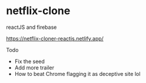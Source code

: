 # netflix-clone
reactJS and firebase

https://netflix-cloner-reactjs.netlify.app/


Todo
- Fix the seed
- Add more trailer
- How to beat Chrome flagging it as deceptive site lol
